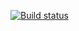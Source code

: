 [![Build status](https://ci.appveyor.com/api/projects/status/34gdc11dq273e0w2/branch/master?svg=true)](https://ci.appveyor.com/project/Slaywerz/aqa-4-1/branch/master)
